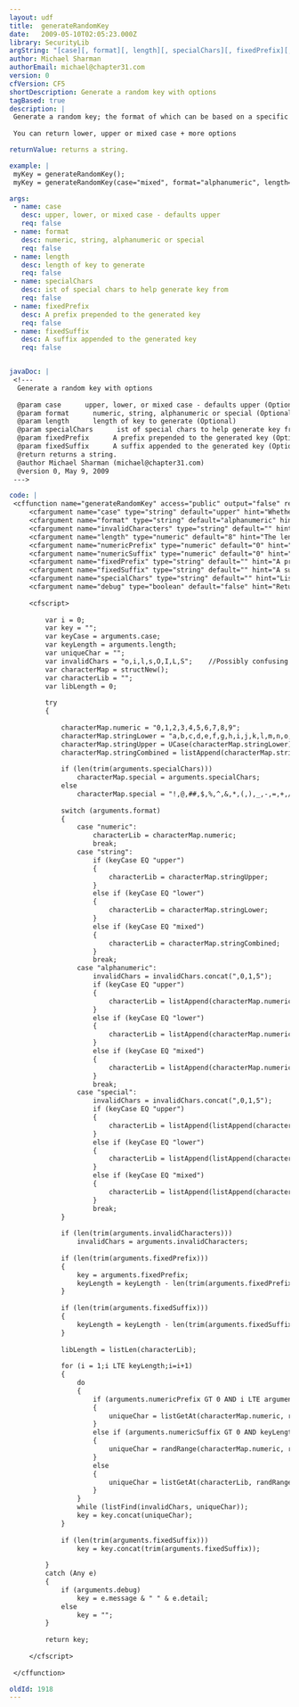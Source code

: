 ```yaml
---
layout: udf
title:  generateRandomKey
date:   2009-05-10T02:05:23.000Z
library: SecurityLib
argString: "[case][, format][, length][, specialChars][, fixedPrefix][, fixedSuffix]"
author: Michael Sharman
authorEmail: michael@chapter31.com
version: 0
cfVersion: CF5
shortDescription: Generate a random key with options
tagBased: true
description: |
 Generate a random key; the format of which can be based on a specific set of business rules such as numeric, string, alphanumeric and special characters.
 
 You can return lower, upper or mixed case + more options

returnValue: returns a string.

example: |
 myKey = generateRandomKey();
 myKey = generateRandomKey(case="mixed", format="alphanumeric", length="8");

args:
 - name: case
   desc: upper, lower, or mixed case - defaults upper
   req: false
 - name: format
   desc: numeric, string, alphanumeric or special
   req: false
 - name: length
   desc: length of key to generate
   req: false
 - name: specialChars
   desc: ist of special chars to help generate key from
   req: false
 - name: fixedPrefix
   desc: A prefix prepended to the generated key
   req: false
 - name: fixedSuffix
   desc: A suffix appended to the generated key
   req: false


javaDoc: |
 <!---
  Generate a random key with options
  
  @param case      upper, lower, or mixed case - defaults upper (Optional)
  @param format      numeric, string, alphanumeric or special (Optional)
  @param length      length of key to generate (Optional)
  @param specialChars      ist of special chars to help generate key from (Optional)
  @param fixedPrefix      A prefix prepended to the generated key (Optional)
  @param fixedSuffix      A suffix appended to the generated key (Optional)
  @return returns a string. 
  @author Michael Sharman (michael@chapter31.com) 
  @version 0, May 9, 2009 
 --->

code: |
 <cffunction name="generateRandomKey" access="public" output="false" returntype="string">
     <cfargument name="case" type="string" default="upper" hint="Whether upper, lower or mixed" />
     <cfargument name="format" type="string" default="alphanumeric" hint="Whether to generate numeric, string, alphanumeric or special (includes alphanumeric and special characters such as ! @ & etc)" />
     <cfargument name="invalidCharacters" type="string" default="" hint="List of invalid characters which will be excluded from the key. This overrides the default list" />
     <cfargument name="length" type="numeric" default="8" hint="The length of the key to generate" />
     <cfargument name="numericPrefix" type="numeric" default="0" hint="Number of random digits to start the key with (the rest of the key will be whatever the 'format' is)" />
     <cfargument name="numericSuffix" type="numeric" default="0" hint="Number of random digits to end the key with (the rest of the key will be whatever the 'format' is)" />
     <cfargument name="fixedPrefix" type="string" default="" hint="A prefix prepended to the generated key. The length of which is subtracted from the 'length' argument" />
     <cfargument name="fixedSuffix" type="string" default="" hint="A suffix appended to the generated key. The length of which is subtracted from the 'length' argument" />
     <cfargument name="specialChars" type="string" default="" hint="List of special chars to help generate key from. Overrides the default 'characterMap.special' list" />
     <cfargument name="debug" type="boolean" default="false" hint="Returns cfcatch information in the event of an error. Try turning on if function returns no value." />
 
     <cfscript>
                         
         var i = 0;
         var key = "";
         var keyCase = arguments.case;
         var keyLength = arguments.length;
         var uniqueChar = "";
         var invalidChars = "o,i,l,s,O,I,L,S";    //Possibly confusing characters we will remove
         var characterMap = structNew();
         var characterLib = "";
         var libLength = 0;
         
         try
         {
             
             characterMap.numeric = "0,1,2,3,4,5,6,7,8,9";
             characterMap.stringLower = "a,b,c,d,e,f,g,h,i,j,k,l,m,n,o,p,q,r,s,t,u,v,w,x,y,z";
             characterMap.stringUpper = UCase(characterMap.stringLower);
             characterMap.stringCombined = listAppend(characterMap.stringLower, characterMap.stringUpper);
                         
             if (len(trim(arguments.specialChars)))
                 characterMap.special = arguments.specialChars;
             else
                 characterMap.special = "!,@,##,$,%,^,&,*,(,),_,-,=,+,/,\,[,],{,},<,>,~";
 
             switch (arguments.format)
             {
                 case "numeric":
                     characterLib = characterMap.numeric;            
                     break;
                 case "string":
                     if (keyCase EQ "upper")
                     {
                         characterLib = characterMap.stringUpper;
                     }                
                     else if (keyCase EQ "lower")
                     {
                         characterLib = characterMap.stringLower;
                     }                
                     else if (keyCase EQ "mixed")
                     {
                         characterLib = characterMap.stringCombined;
                     }
                     break;
                 case "alphanumeric":
                     invalidChars = invalidChars.concat(",0,1,5");        //Possibly confusing chars removed
                     if (keyCase EQ "upper")
                     {
                         characterLib = listAppend(characterMap.numeric, characterMap.stringUpper);
                     }
                     else if (keyCase EQ "lower")
                     {
                         characterLib = listAppend(characterMap.numeric, characterMap.stringLower);
                     }                
                     else if (keyCase EQ "mixed")
                     {
                         characterLib = listAppend(characterMap.numeric, characterMap.stringCombined);
                     }
                     break;
                 case "special":
                     invalidChars = invalidChars.concat(",0,1,5");        //Possibly confusing chars removed
                     if (keyCase EQ "upper")
                     {
                         characterLib = listAppend(listAppend(characterMap.numeric, characterMap.stringUpper), characterMap.special);
                     }
                     else if (keyCase EQ "lower")
                     {
                         characterLib = listAppend(listAppend(characterMap.numeric, characterMap.stringLower), characterMap.special);
                     }                    
                     else if (keyCase EQ "mixed")
                     {
                         characterLib = listAppend(listAppend(characterMap.numeric, characterMap.stringCombined), characterMap.special);
                     }
                     break;
             }
     
             if (len(trim(arguments.invalidCharacters)))
                 invalidChars = arguments.invalidCharacters;
     
             if (len(trim(arguments.fixedPrefix)))
             {
                 key = arguments.fixedPrefix;
                 keyLength = keyLength - len(trim(arguments.fixedPrefix));
             }
             
             if (len(trim(arguments.fixedSuffix)))
             {
                 keyLength = keyLength - len(trim(arguments.fixedSuffix));
             }
         
             libLength = listLen(characterLib);
     
             for (i = 1;i LTE keyLength;i=i+1)
             {
                 do
                 {
                     if (arguments.numericPrefix GT 0 AND i LTE arguments.numericPrefix)
                     {
                         uniqueChar = listGetAt(characterMap.numeric, randRange(1, listLen(characterMap.numeric)));
                     }
                     else if (arguments.numericSuffix GT 0 AND keyLength-i LT arguments.numericSuffix)
                     {
                         uniqueChar = randRange(characterMap.numeric, randRange(1, listLen(characterMap.numeric)));
                     }
                     else
                     {
                         uniqueChar = listGetAt(characterLib, randRange(1, libLength));
                     }
                 }
                 while (listFind(invalidChars, uniqueChar));                
                 key = key.concat(uniqueChar);
             }
             
             if (len(trim(arguments.fixedSuffix)))
                 key = key.concat(trim(arguments.fixedSuffix));
 
         }
         catch (Any e)
         {
             if (arguments.debug)
                 key = e.message & " " & e.detail;
             else
                 key = "";
         }
 
         return key;
         
     </cfscript>
 
 </cffunction>

oldId: 1918
---
```


